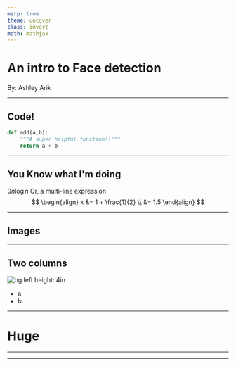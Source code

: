 ```yaml
---
marp: true
theme: uncover
class: invert
math: mathjax
---
```


# An intro to Face detection
By: Ashley Arik

---

## Code!
```python
def add(a,b):
    """A super helpful function!!"""
    return a + b
```

---
## You Know what I'm doing

$\mathcal{0}{n\log{n}}$
Or, a multi-line expression
$$
\begin{align}
x &= 1 + \frac{1}{2} \\
  &= 1.5
\end{align}
$$

---
## Images
<!-- ![height:in](logo.jpg) -->
---

## Two columns

![bg left height: 4in](logo.jpg)

* a
* b

---
<!--_color: red-->
<!--_backgroundColor: black-->
# <!--fit-->Huge

---

---
